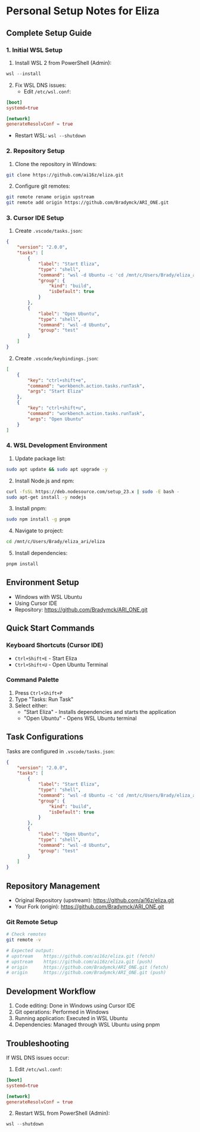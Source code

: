 # Personal Setup Notes for Eliza

## Complete Setup Guide

### 1. Initial WSL Setup
1. Install WSL 2 from PowerShell (Admin):

```powershell
wsl --install
```
2. Fix WSL DNS issues:
   - Edit `/etc/wsl.conf`:

```conf
[boot]
systemd=true

[network]
generateResolvConf = true
```
   - Restart WSL: `wsl --shutdown`

### 2. Repository Setup
1. Clone the repository in Windows:

```bash
git clone https://github.com/ai16z/eliza.git
```
2. Configure git remotes:

```bash
git remote rename origin upstream
git remote add origin https://github.com/Bradymck/ARI_ONE.git
```

### 3. Cursor IDE Setup
1. Create `.vscode/tasks.json`:

```json
{
    "version": "2.0.0",
    "tasks": [
        {
            "label": "Start Eliza",
            "type": "shell",
            "command": "wsl -d Ubuntu -c 'cd /mnt/c/Users/Brady/eliza_ari/eliza && pnpm i && pnpm start'",
            "group": {
                "kind": "build",
                "isDefault": true
            }
        },
        {
            "label": "Open Ubuntu",
            "type": "shell",
            "command": "wsl -d Ubuntu",
            "group": "test"
        }
    ]
}
```

2. Create `.vscode/keybindings.json`:

```json
[
    {
        "key": "ctrl+shift+e",
        "command": "workbench.action.tasks.runTask",
        "args": "Start Eliza"
    },
    {
        "key": "ctrl+shift+u",
        "command": "workbench.action.tasks.runTask",
        "args": "Open Ubuntu"
    }
]
```

### 4. WSL Development Environment
1. Update package list:

```bash
sudo apt update && sudo apt upgrade -y
```

2. Install Node.js and npm:

```bash
curl -fsSL https://deb.nodesource.com/setup_23.x | sudo -E bash -
sudo apt-get install -y nodejs
```

3. Install pnpm:

```bash
sudo npm install -g pnpm
```

4. Navigate to project:

```bash
cd /mnt/c/Users/Brady/eliza_ari/eliza
```

5. Install dependencies:

```bash
pnpm install
```

## Environment Setup
- Windows with WSL Ubuntu
- Using Cursor IDE
- Repository: https://github.com/Bradymck/ARI_ONE.git

## Quick Start Commands

### Keyboard Shortcuts (Cursor IDE)
- `Ctrl+Shift+E` - Start Eliza
- `Ctrl+Shift+U` - Open Ubuntu Terminal

### Command Palette
1. Press `Ctrl+Shift+P`
2. Type "Tasks: Run Task"
3. Select either:
   - "Start Eliza" - Installs dependencies and starts the application
   - "Open Ubuntu" - Opens WSL Ubuntu terminal

## Task Configurations
Tasks are configured in `.vscode/tasks.json`:

```json
{
    "version": "2.0.0",
    "tasks": [
        {
            "label": "Start Eliza",
            "type": "shell",
            "command": "wsl -d Ubuntu -c 'cd /mnt/c/Users/Brady/eliza_ari/eliza && pnpm i && pnpm start'",
            "group": {
                "kind": "build",
                "isDefault": true
            }
        },
        {
            "label": "Open Ubuntu",
            "type": "shell",
            "command": "wsl -d Ubuntu",
            "group": "test"
        }
    ]
}
```

## Repository Management
- Original Repository (upstream): https://github.com/ai16z/eliza.git
- Your Fork (origin): https://github.com/Bradymck/ARI_ONE.git

### Git Remote Setup

```bash
# Check remotes
git remote -v

# Expected output:
# upstream    https://github.com/ai16z/eliza.git (fetch)
# upstream    https://github.com/ai16z/eliza.git (push)
# origin      https://github.com/Bradymck/ARI_ONE.git (fetch)
# origin      https://github.com/Bradymck/ARI_ONE.git (push)
```

## Development Workflow
1. Code editing: Done in Windows using Cursor IDE
2. Git operations: Performed in Windows
3. Running application: Executed in WSL Ubuntu
4. Dependencies: Managed through WSL Ubuntu using pnpm

## Troubleshooting
If WSL DNS issues occur:
1. Edit `/etc/wsl.conf`:

```conf
[boot]
systemd=true

[network]
generateResolvConf = true
```
2. Restart WSL from PowerShell (Admin):

```powershell
wsl --shutdown
```